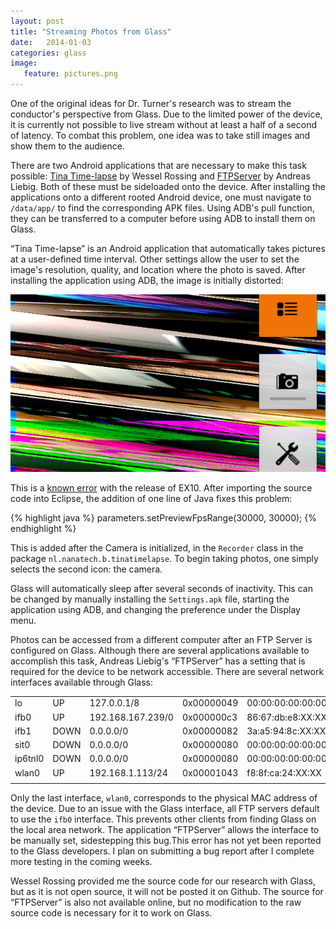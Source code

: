 ```yaml
---
layout: post
title: "Streaming Photos from Glass"
date:   2014-01-03
categories: glass
image:
   feature: pictures.png
---
```


One of the original ideas for Dr. Turner's research was to stream the conductor's perspective from Glass. Due to the limited power of the device, it is currently not possible to live stream without at least a half of a second of latency. To combat this problem, one idea was to take still images and show them to the audience.

There are two Android applications that are necessary to make this task possible: [Tina Time-lapse](https://play.google.com/store/apps/details?id=com.tina.time_lapse) by Wessel Rossing and [FTPServer](https://play.google.com/store/apps/details?id=lutey.FTPServer) by Andreas Liebig. Both of these must be sideloaded onto the device. After installing the applications onto a different rooted Android device, one must navigate to `/data/app/` to find the corresponding APK files. Using ADB's pull function, they can be transferred to a computer before using ADB to install them on Glass.

“Tina Time-lapse” is an Android application that automatically takes pictures at a user-defined time interval. Other settings allow the user to set the image's resolution, quality, and location where the photo is saved. After installing the application using ADB, the image is initially distorted: 

<center><img src="/images/pictures.png" alt="distortion" style="width: 600px;"/></center>




This is a [known error](http://stackoverflow.com/questions/19235477/google-glass-preview-image-scrambled-with-new-xe10-release) with the release of EX10. After importing the source code into Eclipse, the addition of one line of Java fixes this problem:

{% highlight java %}
	parameters.setPreviewFpsRange(30000, 30000);
{% endhighlight %}

This is added after the Camera is initialized, in the `Recorder` class in the package `nl.nanatech.b.tinatimelapse`. To begin taking photos, one simply selects the second icon: the camera.

Glass will automatically sleep after several seconds of inactivity. This can be changed by manually installing the `Settings.apk` file, starting the application using ADB, and changing the preference under the Display menu.

Photos can be accessed from a different computer after an FTP Server is configured on Glass. Although there are several applications available to accomplish this task, Andreas Liebig's “FTPServer” has a setting that is required for the device to be network accessible. There are several network interfaces available through Glass:

<table class = "table table-striped">
<tr><td>lo</td><td>UP</td><td>127.0.0.1/8</td><td>0x00000049</td><td>00:00:00:00:00:00</td></tr>
<tr><td>ifb0</td><td>UP</td><td>192.168.167.239/0</td><td>0x000000c3</td><td>86:67:db:e8:XX:XX</td></tr>
<tr><td>ifb1</td><td>DOWN</td><td>0.0.0.0/0</td><td>0x00000082</td><td>3a:a5:94:8c:XX:XX</td></tr>
<tr><td>sit0</td><td>DOWN</td><td>0.0.0.0/0</td><td>0x00000080</td><td>00:00:00:00:00:00</td></tr>
<tr><td>ip6tnl0</td><td>DOWN</td><td>0.0.0.0/0</td><td>0x00000080</td><td>00:00:00:00:00:00</td></tr>
<tr><td>wlan0</td><td>UP</td><td>192.168.1.113/24</td><td>0x00001043</td><td>f8:8f:ca:24:XX:XX</td></tr>
<tr><td></td></tr>
</table>

Only the last interface, `wlan0`, corresponds to the physical MAC address of the device. Due to an issue with the Glass interface, all FTP servers default to use the `ifb0` interface. This prevents other clients from finding Glass on the local area network. The application “FTPServer” allows the interface to be manually set, sidestepping this bug.This error has not yet been reported to the Glass developers. I plan on submitting a bug report after I complete more testing in the coming weeks.

Wessel Rossing provided me the source code for  our research with Glass, but as it is not open source, it will not be posted it on Github. The source for “FTPServer” is also not available online, but no modification to the raw source code is necessary for it to work on Glass.